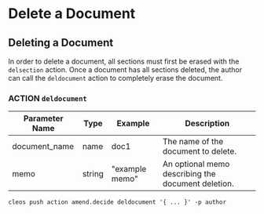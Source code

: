 # Delete a Document

## Deleting a Document

In order to delete a document, all sections must first be erased with the `delsection` action. Once a document has all sections deleted, the author can call the `deldocument` action to completely erase the document.

### ACTION `deldocument`

| Parameter Name | Type   | Example        | Description                                        |
| -------------- | ------ | -------------- | -------------------------------------------------- |
| document\_name | name   | doc1           | The name of the document to delete.                |
| memo           | string | "example memo" | An optional memo describing the document deletion. |

```
cleos push action amend.decide deldocument '{ ... }' -p author
```
